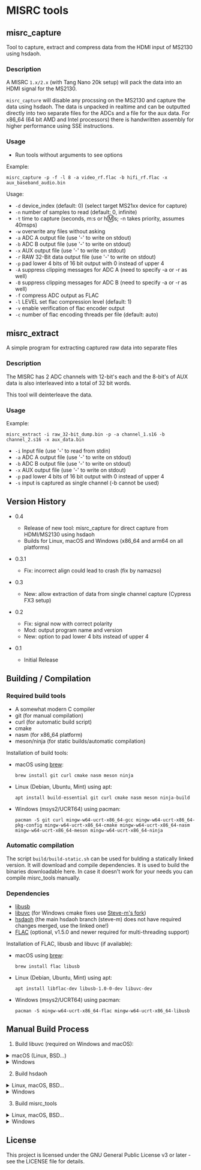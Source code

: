 # MISRC tools


## misrc_capture


Tool to capture, extract and compress data from the HDMI input of MS2130 using hsdaoh.


### Description


A MISRC `1.x/2.x` (with Tang Nano 20k setup) will pack the data into an HDMI signal for the MS2130.

`misrc_capture` will disable any procssing on the MS2130 and capture the data using hsdaoh. The data is unpacked in realtime and can be outputted directly into two separate files for the ADCs and a file for the aux data.
For x86_64 (64 bit AMD and Intel processors) there is handwritten assembly for higher performance using SSE instructions.


### Usage

- Run tools without arguments to see options

Example:

    misrc_capture -p -f -l 8 -a video_rf.flac -b hifi_rf.flac -x aux_baseband_audio.bin

Usage:

- `-d` device_index (default: 0) (select target MS21xx device for capture)
- `-n` number of samples to read (default: 0, infinite)
- `-t` time to capture (seconds, m:s or h:m:s; -n takes priority, assumes 40msps)
- `-w` overwrite any files without asking
- `-a` ADC A output file (use '-' to write on stdout)  
- `-b` ADC B output file (use '-' to write on stdout)  
- `-x` AUX output file (use '-' to write on stdout)  
- `-r` RAW 32-Bit data output file (use '-' to write on stdout)  
- `-p` pad lower 4 bits of 16 bit output with 0 instead of upper 4
- `-A` suppress clipping messages for ADC A (need to specify -a or -r as well)
- `-B` suppress clipping messages for ADC B (need to specify -a or -r as well)
- `-f` compress ADC output as FLAC  
- `-l` LEVEL set flac compression level (default: 1) 
- `-v` enable verification of flac encoder output  
- `-c` number of flac encoding threads per file (default: auto)


## misrc_extract

A simple program for extracting captured raw data into separate files

### Description

The MISRC has 2 ADC channels with 12-bit's each and the 8-bit's of AUX data is also interleaved into a total of 32 bit words.

This tool will deinterleave the data. 


### Usage

Example:

    misrc_extract -i raw_32-bit_dump.bin -p -a channel_1.s16 -b channel_2.s16 -x aux_data.bin

- `-i` Input file (use '-' to read from stdin)  
- `-a` ADC A output file (use '-' to write on stdout)  
- `-b` ADC B output file (use '-' to write on stdout)  
- `-x` AUX output file (use '-' to write on stdout)  
- `-p` pad lower 4 bits of 16 bit output with 0 instead of upper 4  
- `-s` input is captured as single channel (-b cannot be used)  


## Version History

* 0.4
    * Release of new tool: misrc_capture for direct capture from HDMI/MS2130 using hsdaoh
    * Builds for Linux, macOS and Windows (x86_64 and arm64 on all platforms)

* 0.3.1
    * Fix: incorrect align could lead to crash (fix by namazso)

* 0.3
    * New: allow extraction of data from single channel capture
      (Cypress FX3 setup)

* 0.2
    * Fix: signal now with correct polarity
    * Mod: output program name and version
    * New: option to pad lower 4 bits instead of upper 4

* 0.1
    * Initial Release


## Building / Compilation


### Required build tools


- A somewhat modern C compiler
- git (for manual compilation)
- curl (for automatic build script)
- cmake
- nasm (for x86_64 platform)
- meson/ninja (for static builds/automatic compilation)

Installation of build tools:
- macOS using [brew](https://brew.sh/): 

      brew install git curl cmake nasm meson ninja

- Linux (Debian, Ubuntu, Mint) using apt: 

      apt install build-essential git curl cmake nasm meson ninja-build

- Windows (msys2/UCRT64) using pacman: 

      pacman -S git curl mingw-w64-ucrt-x86_64-gcc mingw-w64-ucrt-x86_64-pkg-config mingw-w64-ucrt-x86_64-cmake mingw-w64-ucrt-x86_64-nasm mingw-w64-ucrt-x86_64-meson mingw-w64-ucrt-x86_64-ninja


### Automatic compilation
The script `build/build-static.sh` can be used for bulding a statically linked version.
It will download and compile dependencies. It is used to build the binaries downloadable here.
In case it doesn't work for your needs you can compile misrc_tools manually.

### Dependencies
- [libusb](https://github.com/libusb/libusb)
- [libuvc](https://github.com/libuvc/libuvc) (for Windows cmake fixes use [Steve-m's fork](https://github.com/steve-m/libuvc))
- [hsdaoh](https://github.com/Stefan-Olt/hsdaoh) (the main hsdaoh branch (steve-m) does not have required changes merged, use the linked one!)
- [FLAC](https://github.com/xiph/flac) (optional, v1.5.0 and newer required for multi-threading support)

Installation of FLAC, libusb and libuvc (if available):

- macOS using [brew](https://brew.sh/): 

      brew install flac libusb

- Linux (Debian, Ubuntu, Mint) using apt: 

      apt install libflac-dev libusb-1.0-0-dev libuvc-dev

- Windows (msys2/UCRT64) using pacman: 

      pacman -S mingw-w64-ucrt-x86_64-flac mingw-w64-ucrt-x86_64-libusb


## Manual Build Process


1. Build libuvc (required on Windows and macOS):
<details closed>
<summary>macOS (Linux, BSD...)</summary>

```
git clone https://github.com/libuvc/libuvc.git
mkdir libuvc/build && cd libuvc/build
cmake ../
make
sudo make install
```

</details>
<details closed>
<summary>Windows</summary>

```
git clone https://github.com/steve-m/libuvc.git
mkdir libuvc/build && cd libuvc/build
cmake ../ -DCMAKE_INSTALL_PREFIX:PATH=/mingw64
cmake --build .
cmake --install .
```

</details>

2. Build hsdaoh
<details closed>
<summary>Linux, macOS, BSD...</summary>

```
git clone https://github.com/Stefan-Olt/hsdaoh.git
mkdir hsdaoh/build
cd hsdaoh/build
cmake ../ -DINSTALL_UDEV_RULES=ON
make
sudo make install
sudo ldconfig
```

</details>
<details closed>
<summary>Windows</summary>

```
git clone https://github.com/Stefan-Olt/hsdaoh.git
mkdir hsdaoh/build && cd hsdaoh/build
cmake ../ -DCMAKE_INSTALL_PREFIX:PATH=/mingw64
cmake --build .
cmake --install .
```

</details>

3. Build misrc_tools
<details closed>
<summary>Linux, macOS, BSD...</summary>

```
git clone https://github.com/Stefan-Olt/MISRC.git
cd ./MISRC/misrc_tools
mkdir build
cd build
cmake ../
make
sudo make install
```

</details>
<details closed>
<summary>Windows</summary>

```
git clone https://github.com/Stefan-Olt/MISRC.git
cd ./MISRC/misrc_tools
mkdir build
cd build
cmake ../ -DCMAKE_INSTALL_PREFIX:PATH=/mingw64
cmake --build .
cmake --install .
```

</details>


## License


This project is licensed under the GNU General Public License v3 or later - see the LICENSE file for details.
